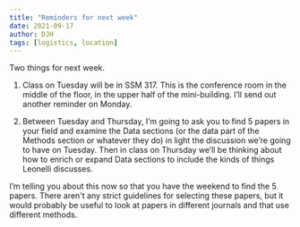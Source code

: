 ```yaml
---
title: "Reminders for next week"
date: 2021-09-17
author: DJH
tags: [logistics, location]
---
```


Two things for next week.  

1. Class on Tuesday will be in SSM 317.  This is the conference room in the middle of the floor, in the upper half of the mini-building.  I’ll send out another reminder on Monday.  

2. Between Tuesday and Thursday, I’m going to ask you to find 5 papers in your field and examine the Data sections (or the data part of the Methods section or whatever they do) in light the discussion we’re going to have on Tuesday.  Then in class on Thursday we’ll be thinking about how to enrich or expand Data sections to include the kinds of things Leonelli discusses.  

I’m telling you about this now so that you have the weekend to find the 5 papers.  There aren't any strict guidelines for selecting these papers, but it would probably be useful to look at papers in different journals and that use different methods.  
